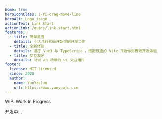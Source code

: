 ```yaml
---
home: true
heroIconClass: i-ri-drag-move-line
heroAlt: Logo image
actionText: Link Start
actionLink: /guide/link-start.html
features:
  - title: 简单易用
    details: 引入几行代码开始你的开发工作
  - title: 全新体验
    details: 基于 Vue3 与 TypeScript ，搭配极速的 Vite 开始你的极致开发体验
  - title: 交互友好
    details: 针对 AR 场景的 UI 交互组件
footer: 
  license: MIT Licensed
  since: 2020
  author:
    name: YunYouJun
    url: https://www.yunyoujun.cn
---
```


WIP: Work In Progress

开发中...
